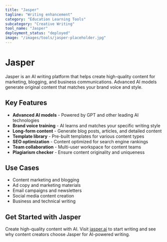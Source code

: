 ```yaml
---
title: "Jasper"
tagline: "Writing enhancement"
category: "Education Learning Tools"
subcategory: "Creative Writing"
tool_name: "Jasper"
deployment_status: "deployed"
image: "/images/tools/jasper-placeholder.jpg"
---
```


# Jasper

Jasper is an AI writing platform that helps create high-quality content for marketing, blogging, and business communications. Advanced AI models generate original content that matches your brand voice and style.

## Key Features

- **Advanced AI models** - Powered by GPT and other leading AI technologies
- **Brand voice training** - AI learns and matches your specific writing style
- **Long-form content** - Generate blog posts, articles, and detailed content
- **Template library** - Pre-built templates for various content types
- **SEO optimization** - Content optimized for search engine rankings
- **Team collaboration** - Multi-user workspace for content teams
- **Plagiarism checker** - Ensure content originality and uniqueness

## Use Cases

- Content marketing and blogging
- Ad copy and marketing materials
- Email campaigns and newsletters
- Social media content creation
- Business and technical writing

## Get Started with Jasper

Create high-quality content with AI. Visit [jasper.ai](https://www.jasper.ai) to start writing and see why content creators choose Jasper for AI-powered writing.
